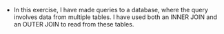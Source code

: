 - In this exercise, I have made queries to a database, where the query involves data from multiple tables. I have used both an INNER JOIN and an OUTER JOIN to read from these tables.











